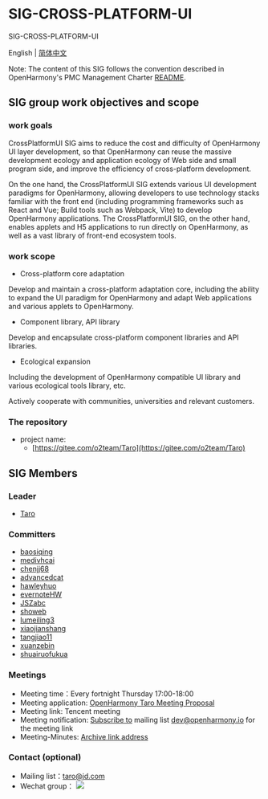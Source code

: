 # SIG-CROSS-PLATFORM-UI

SIG-CROSS-PLATFORM-UI

English | [简体中文](./sig_crossplatformui_cn.md)


Note: The content of this SIG follows the convention described in OpenHarmony's PMC Management Charter [README](/zh/pmc.md).

## SIG group work objectives and scope

### work goals

CrossPlatformUI SIG aims to reduce the cost and difficulty of OpenHarmony UI layer development, so that OpenHarmony can reuse the massive development ecology and application ecology of Web side and small program side, and improve the efficiency of cross-platform development.

On the one hand, the CrossPlatformUI SIG extends various UI development paradigms for OpenHarmony, allowing developers to use technology stacks familiar with the front end (including programming frameworks such as React and Vue; Build tools such as Webpack, Vite) to develop OpenHarmony applications. The CrossPlatformUI SIG, on the other hand, enables applets and H5 applications to run directly on OpenHarmony, as well as a vast library of front-end ecosystem tools.

### work scope

- Cross-platform core adaptation

Develop and maintain a cross-platform adaptation core, including the ability to expand the UI paradigm for OpenHarmony and adapt Web applications and various applets to OpenHarmony.

- Component library, API library

Develop and encapsulate cross-platform component libraries and API libraries.

- Ecological expansion

Including the development of OpenHarmony compatible UI library and various ecological tools library, etc.

Actively cooperate with communities, universities and relevant customers.

### The repository 
- project name:
  - [https://gitee.com/o2team/Taro](https://gitee.com/o2team/Taro)


## SIG Members

### Leader
- [Taro](https://gitee.com/o2team/Taro)

### Committers
- [baosiqing](https://gitee.com/baosiqing)
- [medivhcai](https://gitee.com/medivhcai)
- [chenjj68](https://gitee.com/chenjj68)
- [advancedcat](https://gitee.com/advancedcat)
- [hawleyhuo](https://gitee.com/hawleyhuo)
- [evernoteHW](https://gitee.com/evernoteHW)
- [JSZabc](https://gitee.com/JSZabc)
- [showeb](https://gitee.com/showeb)
- [lumeiling3](https://gitee.com/lumeiling3)
- [xiaojianshang](https://gitee.com/xiaojianshang)
- [tangjiao11](https://gitee.com/tangjiao11)
- [xuanzebin](https://gitee.com/xuanzebin)
- [shuairuofukua](https://gitee.com/shuairuofukua)

### Meetings
 - Meeting time：Every fortnight Thursday 17:00-18:00
 - Meeting application: [OpenHarmony Taro Meeting Proposal](https://etherpad.openharmony.cn/p/taro%E8%AE%AE%E9%A2%98%E7%94%B3%E6%8A%A5)
 - Meeting link: Tencent meeting
 - Meeting notification: [Subscribe to](https://lists.openatom.io/postorius/lists/dev.openharmony.io) mailing list dev@openharmony.io for the meeting link
 - Meeting-Minutes: [Archive link address](https://gitee.com/openharmony-sig/sig-content/tree/master/crossplatformui/meetings)

### Contact (optional)

- Mailing list：taro@jd.com
- Wechat group：
![](https://img13.360buyimg.com/ling/jfs/t1/199829/17/18179/761565/619df07aE2f32e9ba/2b328bf44471a1ab.png)